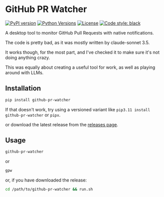 # GitHub PR Watcher

[![PyPI version](https://img.shields.io/pypi/v/github-pr-watcher?cacheSeconds=30)](https://badge.fury.io/py/github-pr-watcher)
[![Python Versions](https://img.shields.io/pypi/pyversions/github-pr-watcher.svg)](https://pypi.org/project/github-pr-watcher/)
[![License](https://img.shields.io/pypi/l/github-pr-watcher)](https://github.com/gm2211/github-watcher/blob/main/LICENSE)
[![Code style: black](https://img.shields.io/badge/code%20style-black-000000.svg)](https://github.com/psf/black)

A desktop tool to monitor GitHub Pull Requests with native notifications.

The code is pretty bad, as it was mostly written by claude-sonnet 3.5.

It works though, for the most part, and I've checked it to make sure it's not doing anything crazy.

This was equally about creating a useful tool for work, as well as playing around with LLMs.

## Installation

```bash
pip install github-pr-watcher
```

If that doesn't work, try using a versioned variant like `pip3.11 install github-pr-watcher` or `pipx`.

or download the latest release from the [releases page](https://github.com/gm2211/github-watcher/releases).

## Usage

```bash
github-pr-watcher
```
or
```bash
gpw
```
or, if you have downloaded the release:
```bash
cd /path/to/github-pr-watcher && run.sh
```